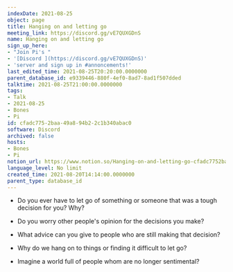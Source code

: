 ```yaml
---
indexDate: 2021-08-25
object: page
title: Hanging on and letting go
meeting_link: https://discord.gg/vE7QUXGDnS
name: Hanging on and letting go
sign_up_here:
- "Join Pi's "
- '[Discord ](https://discord.gg/vE7QUXGDnS)'
- 'server and sign up in #annoncements!'
last_edited_time: 2021-08-25T20:20:00.0000000
parent_database_id: e9339446-880f-4ef0-8ad7-8ad1f507dded
talktime: 2021-08-25T21:00:00.0000000
tags:
- Talk
- 2021-08-25
- Bones
- Pi
id: cfadc775-2baa-49a8-94b2-2c1b340abac0
software: Discord
archived: false
hosts:
- Bones
- Pi
notion_url: https://www.notion.so/Hanging-on-and-letting-go-cfadc7752baa49a894b22c1b340abac0
language_level: No limit
created_time: 2021-08-20T14:14:00.0000000
parent_type: database_id
---
```


   - Do you ever have to let go of something or someone that was a tough decision for you? Why?



   - Do you worry other people's opinion for the decisions you make?
   - What advice can you give to people who are still making that decision?
   - Why do we hang on to things or finding it difficult to let go?
   - Imagine a world full of people whom are no longer sentimental?









